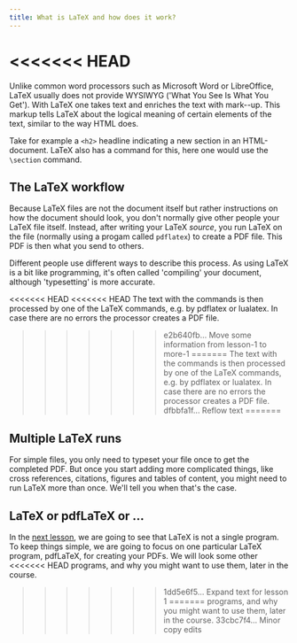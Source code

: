```yaml
---
title: What is LaTeX and how does it work?
---
```

<<<<<<< HEAD
=======

Unlike common word processors such as Microsoft Word or LibreOffice, LaTeX
usually does not provide WYSIWYG ('What You See Is What You Get'). With LaTeX
one takes text and enriches the text with mark--up. This markup tells LaTeX
about the logical meaning of certain elements of the text, similar to the way
HTML does.

Take for example a `<h2>` headline indicating a new section in an HTML-document.
LaTeX also has a command for this, here one would use the `\section` command.

## The LaTeX workflow

Because LaTeX files are not the document itself but rather instructions
on how the document should look, you don't normally give other people
your LaTeX file itself. Instead, after writing your LaTeX _source_, you
run LaTeX on the file (normally using a progam called `pdflatex`) to
create a PDF file. This PDF is then what you send to others.

Different people use different ways to describe this process. As using LaTeX
is a bit like programming, it's often called 'compiling' your document, although
'typesetting' is more accurate.

<<<<<<< HEAD
<<<<<<< HEAD
 The text with the commands is then processed by one of the LaTeX commands, e.g. by pdflatex or lualatex. In case there are no errors the processor creates a PDF file.
>>>>>>> e2b640fb... Move some information from lesson-1 to more-1
=======
 The text with the commands is then processed by one of the LaTeX commands, e.g.
 by pdflatex or lualatex. In case there are no errors the processor creates a
 PDF file.
>>>>>>> dfbbfa1f... Reflow text
=======
## Multiple LaTeX runs

For simple files, you only need to typeset your file once to get the completed
PDF. But once you start adding more complicated things, like cross references,
citations, figures and tables of content, you might need to run LaTeX more
than once. We'll tell you when that's the case.

## LaTeX or pdfLaTeX or ...

In the [next lesson](lesson-02), we are going to see that LaTeX is not a
single program. To keep things simple, we are going to focus on one particular
LaTeX program, pdfLaTeX, for creating your PDFs. We will look some other
<<<<<<< HEAD
programs, and why you might want to use them, later in the course. 
>>>>>>> 1dd5e6f5... Expand text for lesson 1
=======
programs, and why you might want to use them, later in the course.
>>>>>>> 33cbc7f4... Minor copy edits
